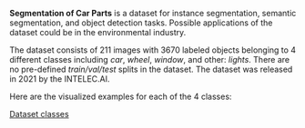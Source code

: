 **Segmentation of Car Parts** is a dataset for instance segmentation, semantic segmentation, and object detection tasks. Possible applications of the dataset could be in the environmental industry. 

The dataset consists of 211 images with 3670 labeled objects belonging to 4 different classes including *car*, *wheel*, *window*, and other: *lights*. There are no pre-defined <i>train/val/test</i> splits in the dataset. The dataset was released in 2021 by the INTELEC.AI.

Here are the visualized examples for each of the 4 classes:

[Dataset classes](https://github.com/dataset-ninja/semantics-car-segmentation/raw/main/visualizations/classes_preview.webm)
